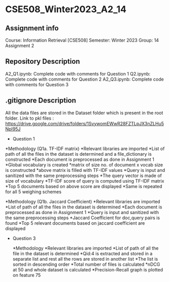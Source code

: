 # CSE508_Winter2023_A2_14

## Assignment info

Course: Information Retrieval [CSE508]
Semester: Winter 2023
Group: 14
Assignment 2


## Repository Description

A2_Q1.ipynb: Complete code with comments for Question 1
Q2.ipynb: Complete code with comments for Question 2 
A2_Q3.ipynb: Complete code with comments for Question 3


## .gitignore Description

All the data files are stored in the Dataset folder which is present in the root folder. Link to pkl files : https://drive.google.com/drive/folders/1SvywomEWwR28FZTLpJX3nZLHu5NpI95J 


* Question 1

 *Methodology (Q1a. TF-IDF matrix)
    *Relevant libraries are imported
    *List of path of all the files in the dataset is determined and a file_dictionary is constructed
    *Each document is preprocessed as done in Assignment 1
    *Global vocabulary is created
    *matrix of size no. of document x vocab size is constructed
    *above matrix is filled with TF-IDF values
    *Query is input and sanitized with the same preprocessing steps
    *The query vector is made of size of vocabulary
    *TF-IDF score of query is computed using TF-IDF matrix
    *Top 5 documents based on above score are displayed
    *Same is repeated for all 5 weighing schemes
    
 *Methodology (Q1b. Jaccard Coefficient)
    *Relevant libraries are imported
    *List of path of all the files in the dataset is determined
    *Each document is preprocessed as done in Assignment 1
    *Query is input and sanitized with the same preprocessing steps
    *Jaccard Coefficient for doc,query pairs is found
    *Top 5 relevant documents based on jaccard coefficient are displayed
    
    
* Question 3

  *Methodology
    *Relevant libraries are imported
    *List of path of all the file in the dataset is determined
    *Qid:4 is extracted and stored in a separate list and rest all the rows are stored in another list
    *The list is sorted in descending order
    *Total number of files is calculated
    *nDCG at 50 and whole dataset is calculated
    *Precision-Recall graph is plotted on feature 75
